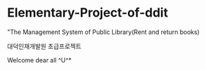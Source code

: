 # Elementary-Project-of-ddit
"The Management System of Public Library(Rent and return books)

대덕인재개발원 초급프로젝트


Welcome dear all ^U^*
